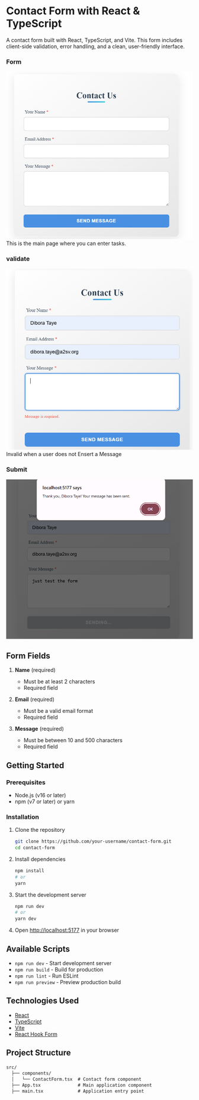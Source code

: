 # Contact Form with React & TypeScript

A contact form built with React, TypeScript, and Vite. This form includes client-side validation, error handling, and a clean, user-friendly interface.

### Form

![Main View](./screenshots/theform.png)
This is the main page where you can enter tasks.

### validate

![validate](./screenshots/invalid.png)
Invalid when a user does not Ensert a Message

### Submit

![submit](./screenshots/summit.png)

## Form Fields

1. **Name** (required)

   - Must be at least 2 characters
   - Required field

2. **Email** (required)

   - Must be a valid email format
   - Required field

3. **Message** (required)
   - Must be between 10 and 500 characters
   - Required field

## Getting Started

### Prerequisites

- Node.js (v16 or later)
- npm (v7 or later) or yarn

### Installation

1. Clone the repository

   ```bash
   git clone https://github.com/your-username/contact-form.git
   cd contact-form
   ```

2. Install dependencies

   ```bash
   npm install
   # or
   yarn
   ```

3. Start the development server

   ```bash
   npm run dev
   # or
   yarn dev
   ```

4. Open [http://localhost:5177](http://localhost:5177) in your browser

## Available Scripts

- `npm run dev` - Start development server
- `npm run build` - Build for production
- `npm run lint` - Run ESLint
- `npm run preview` - Preview production build

## Technologies Used

- [React](https://reactjs.org/)
- [TypeScript](https://www.typescriptlang.org/)
- [Vite](https://vitejs.dev/)
- [React Hook Form](https://react-hook-form.com/)

## Project Structure

```
src/
  ├── components/
  │   └── ContactForm.tsx  # Contact form component
  ├── App.tsx              # Main application component
  ├── main.tsx             # Application entry point

```
